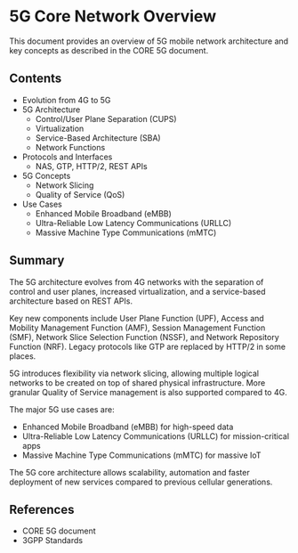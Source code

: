 
# 5G Core Network Overview

This document provides an overview of 5G mobile network architecture and key concepts as described in the CORE 5G document.

## Contents

- Evolution from 4G to 5G
- 5G Architecture
  - Control/User Plane Separation (CUPS)
  - Virtualization
  - Service-Based Architecture (SBA)
  - Network Functions
- Protocols and Interfaces
  - NAS, GTP, HTTP/2, REST APIs
- 5G Concepts
  - Network Slicing
  - Quality of Service (QoS)
- Use Cases
  - Enhanced Mobile Broadband (eMBB)
  - Ultra-Reliable Low Latency Communications (URLLC)
  - Massive Machine Type Communications (mMTC)

## Summary

The 5G architecture evolves from 4G networks with the separation of control and user planes, increased virtualization, and a service-based architecture based on REST APIs.

Key new components include User Plane Function (UPF), Access and Mobility Management Function (AMF), Session Management Function (SMF), Network Slice Selection Function (NSSF), and Network Repository Function (NRF). Legacy protocols like GTP are replaced by HTTP/2 in some places.

5G introduces flexibility via network slicing, allowing multiple logical networks to be created on top of shared physical infrastructure. More granular Quality of Service management is also supported compared to 4G.

The major 5G use cases are:

- Enhanced Mobile Broadband (eMBB) for high-speed data
- Ultra-Reliable Low Latency Communications (URLLC) for mission-critical apps
- Massive Machine Type Communications (mMTC) for massive IoT

The 5G core architecture allows scalability, automation and faster deployment of new services compared to previous cellular generations.

## References

- CORE 5G document
- 3GPP Standards
